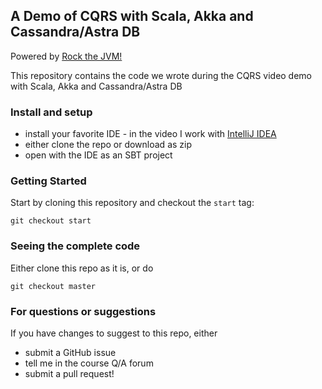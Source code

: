 ## A Demo of CQRS with Scala, Akka and Cassandra/Astra DB

Powered by [Rock the JVM!](rockthejvm.com)

This repository contains the code we wrote during the CQRS video demo with Scala, Akka and Cassandra/Astra DB

### Install and setup

- install your favorite IDE - in the video I work with [IntelliJ IDEA](https://jetbrains.com/idea)
- either clone the repo or download as zip
- open with the IDE as an SBT project

### Getting Started

Start by cloning this repository and checkout the `start` tag:

```
git checkout start
```

### Seeing the complete code

Either clone this repo as it is, or do

```
git checkout master
```

### For questions or suggestions

If you have changes to suggest to this repo, either
- submit a GitHub issue
- tell me in the course Q/A forum
- submit a pull request!
